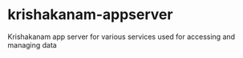 # krishakanam-appserver
Krishakanam app server for various services used for accessing and managing data
